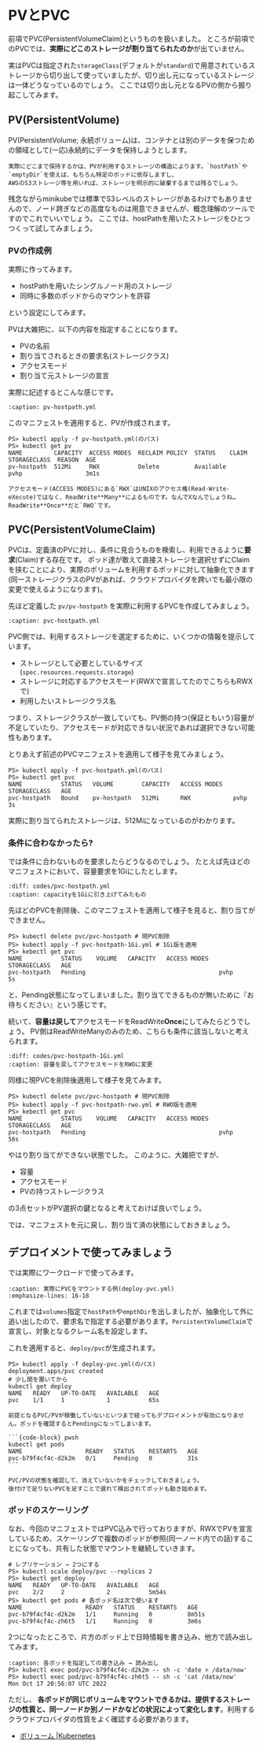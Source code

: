 # PVとPVC

前項でPVC(PersistentVolumeClaim)というものを扱いました。
ところが前項でのPVCでは、**実際にどこのストレージが割り当てられたのか**が出ていません。

実はPVCは指定された`storageClass`(デフォルトが`standard`)で用意されているストレージから切り出して使っていましたが、切り出し元になっているストレージは一体どうなっているのでしょう。
ここでは切り出し元となるPVの側から掘り起こしてみます。

## PV(PersistentVolume)

PV(PersistentVolume; 永続ボリューム)は、コンテナとは別のデータを保つための領域として(一応)永続的にデータを保持しようとします。

```{caution}
実際にどこまで保持するかは、PVが利用するストレージの構造によります。`hostPath`や`emptyDir`を使えば、もちろん特定のポッドに依存しますし、
AWSのS3ストレージ等を用いれば、ストレージを明示的に破棄するまでは残るでしょう。
```

残念ながらminikubeでは標準でS3レベルのストレージがあるわけでもありませんので、ノード跨ぎなどの高度なものは用意できませんが、概念理解のツールですのでこれでいいでしょう。
ここでは、hostPathを用いたストレージをひとつつくって試してみましょう。

### PVの作成例

実際に作ってみます。

- hostPathを用いたシングルノード用のストレージ
- 同時に多数のポッドからのマウントを許容

という設定にしてみます。

PVは大雑把に、以下の内容を指定することになります。

- PVの名前
- 割り当てされるときの要求名(ストレージクラス)
- アクセスモード
- 割り当て元ストレージの宣言

実際に記述するとこんな感じです。

```{literalinclude} codes/pv-hostpath.yml
:caption: pv-hostpath.yml
```

このマニフェストを適用すると、PVが作成されます。

```{code-block} pwsh
PS> kubectl apply -f pv-hostpath.yml(のパス)
PS> kubectl get pv
NAME         CAPACITY  ACCESS MODES  RECLAIM POLICY  STATUS    CLAIM STORAGECLASS  REASON  AGE
pv-hostpath  512Mi     RWX           Delete          Available       pvhp                  3m1s
```

```{tip}
アクセスモード(ACCESS MODES)にある`RWX`はUNIXのアクセス権(Read-Write-eXecute)ではなく、ReadWrite**Many**によるものです。なんでXなんでしょうね… ReadWrite**Once**だと`RWO`です。
```

## PVC(PersistentVolumeClaim)

PVCは、定義済のPVに対し、条件に見合うものを検索し、利用できるように**要求**(Claim)する存在です。
ポッド達が敢えて直接ストレージを選択せずにClaimを挟むことにより、実際のボリュームを利用するポッドに対して抽象化できます(同一ストレージクラスのPVがあれば、クラウドプロバイダを跨いでも最小限の変更で使えるようになります)。

先ほど定義した `pv/pv-hostpath` を実際に利用するPVCを作成してみましょう。

```{literalinclude} codes/pvc-hostpath.yml
:caption: pvc-hostpath.yml
```

PVC側では、利用するストレージを選定するために、いくつかの情報を提示しています。

- ストレージとして必要としているサイズ(`spec.resources.requests.storage`)
- ストレージに対応するアクセスモード(RWXで宣言してたのでこちらもRWXで)
- 利用したいストレージクラス名

つまり、ストレージクラスが一致していても、PV側の持つ(保証ともいう)容量が不足していたり、アクセスモードが対応できない状況であれば選択できない可能性もあります。

とりあえず前述のPVCマニフェストを適用して様子を見てみましょう。

```{code-block} pwsh
PS> kubectl apply -f pvc-hostpath.yml(のパス)
PS> kubectl get pvc
NAME           STATUS   VOLUME        CAPACITY   ACCESS MODES   STORAGECLASS   AGE
pvc-hostpath   Bound    pv-hostpath   512Mi      RWX            pvhp           3s
```

実際に割り当てられたストレージは、512Miになっているのがわかります。

### 条件に合わなかったら?

では条件に合わないものを要求したらどうなるのでしょう。
たとえば先ほどのマニフェストにおいて、容量要求を1Giにしたとします。

```{literalinclude} codes/pvc-hostpath-1Gi.yml
:diff: codes/pvc-hostpath.yml
:caption: capacityを1Giに引き上げてみたもの
```

先ほどのPVCを削除後、このマニフェストを適用して様子を見ると、割り当てができません。

```{code-block} pwsh
PS> kubectl delete pvc/pvc-hostpath # 現PVC削除
PS> kubectl apply -f pvc-hostpath-1Gi.yml # 1Gi版を適用
PS> kebectl get pvc
NAME           STATUS    VOLUME   CAPACITY   ACCESS MODES   STORAGECLASS   AGE
pvc-hostpath   Pending                                      pvhp           5s
```

と、Pending状態になってしまいました。割り当てできるものが無いために『お待ちください』という感じです。

続いて、**容量は戻して**アクセスモードをReadWrite**Once**にしてみたらどうでしょう。
PV側はReadWriteManyのみのため、こちらも条件に該当しないと考えられます。

```{literalinclude} codes/pvc-hostpath-rwo.yml
:diff: codes/pvc-hostpath-1Gi.yml
:caption: 容量を戻してアクセスモードをRWOに変更
```

同様に現PVCを削除後適用して様子を見てみます。




```{code-block} pwsh
PS> kubectl delete pvc/pvc-hostpath # 現PVC削除
PS> kubectl apply -f pvc-hostpath-rwo.yml # RWO版を適用
PS> kebectl get pvc
NAME           STATUS    VOLUME   CAPACITY   ACCESS MODES   STORAGECLASS   AGE
pvc-hostpath   Pending                                      pvhp           56s
```

やはり割り当てができない状態でした。
このように、大雑把ですが、

- 容量
- アクセスモード
- PVの持つストレージクラス

の3点セットがPV選択の鍵となると考えておけば良いでしょう。

では、マニフェストを元に戻し、割り当て済の状態にしておきましょう。

## デプロイメントで使ってみましょう

では実際にワークロードで使ってみます。

```{literalinclude} codes/deploy-pvc.yml
:caption: 実際にPVCをマウントする例(deploy-pvc.yml)
:emphasize-lines: 16-18
```

これまでは`volumes`指定で`hostPath`や`empthDir`を出しましたが、抽象化して外に追い出したので、要求名で指定する必要があります。`PersistentVolumeClaim`で宣言し、対象となるクレーム名を設定します。

これを適用すると、`deploy/pvc`が生成されます。

```{code-block} pwsh
PS> kubectl apply -f deploy-pvc.yml(のパス)
deployment.apps/pvc created
# 少し間を置いてから
kubectl get deploy
NAME   READY   UP-TO-DATE   AVAILABLE   AGE
pvc    1/1     1            1           65s
```

````{warning}
前提となるPVC/PVが稼働していないといつまで経ってもデプロイメントが有効になりません。ポッドを確認するとPendingになってしまいます。

```{code-block} pwsh
kubectl get pods
NAME                  READY   STATUS    RESTARTS   AGE
pvc-b79f4cf4c-d2k2m   0/1     Pending   0          31s
```

PVC/PVの状態を確認して、消えていないかをチェックしておきましょう。
後付けで足りないPVCを足すことで遅れて検出されてポッドも動き始めます。
````

### ポッドのスケーリング

なお、今回のマニフェストではPVC込みで行っておりますが、RWXでPVを宣言しているため、スケーリングで複数のポッドが参照(同一ノード内での話)することになっても、共有した状態でマウントを継続していきます。

```{code-block} pwsh
# レプリケーション → 2つにする
PS> kubectl scale deploy/pvc --replicas 2
PS> kubectl get deploy
NAME   READY   UP-TO-DATE   AVAILABLE   AGE
pvc    2/2     2            2           5m54s
PS> kubectl get pods # 各ポッド名は次で使います
NAME                  READY   STATUS    RESTARTS   AGE
pvc-b79f4cf4c-d2k2m   1/1     Running   0          8m51s
pvc-b79f4cf4c-zh6t5   1/1     Running   0          3m6s
```

2つになったところで、片方のポッド上で日時情報を書き込み、他方で読み出してみます。

```{code-block} pwsh
:caption: 各ポッドを指定しての書き込み → 読み出し
PS> kubectl exec pod/pvc-b79f4cf4c-d2k2m -- sh -c 'date > /data/now'
PS> kubectl exec pod/pvc-b79f4cf4c-zh6t5 -- sh -c 'cat /data/now'
Mon Oct 17 20:56:07 UTC 2022
```

ただし、 **各ポッドが同じボリュームをマウントできるかは、提供するストレージの性質と、同一ノードか別ノードかなどの状況によって変化します**。利用するクラウドプロバイダの性質をよく確認する必要があります。

- [ボリューム |Kubernetes](https://kubernetes.io/ja/docs/concepts/storage/volumes/)

